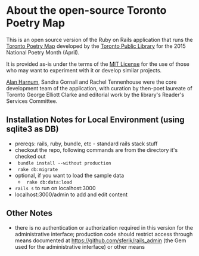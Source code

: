 # About the open-source Toronto Poetry Map

This is an open source version of the Ruby on Rails application that runs the [Toronto Poetry Map](http://www.torontopoetry.ca/) developed by the [Toronto Public Library](http://www.torontopubliclibrary.ca/) for the 2015 National Poetry Month (April).

It is provided as-is under the terms of the [MIT License](https://opensource.org/licenses/MIT) for the use of those who may want to experiment with it or develop similar projects.

[Alan Harnum](https://github.com/waharnum), Sandra Gornall and Rachel Tennenhouse were the core development team of the application, with curation by then-poet laureate of Toronto George Elliott Clarke and editorial work by the library's Reader's Services Committee.

## Installation Notes for Local Environment (using sqlite3 as DB)

- prereqs: rails, ruby, bundle, etc - standard rails stack stuff
- checkout the repo, following commands are from the directory it's checked out
- ` bundle install --without production`
- ` rake db:migrate`
- optional, if you want to load the sample data
  - ` rake db:data:load`
- `rails s` to run on localhost:3000
- localhost:3000/admin to add and edit content

## Other Notes

- there is no authentication or authorization required in this version for the administrative interface; production code should restrict access through means documented at https://github.com/sferik/rails_admin (the Gem used for the administrative interface) or other means

